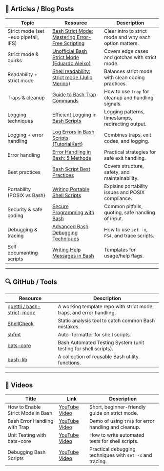 ## 📘 Articles / Blog Posts

| Topic                                | Resource                                                                                                                                          | Description                                             |
| ------------------------------------ | ------------------------------------------------------------------------------------------------------------------------------------------------- | ------------------------------------------------------- |
| Strict mode (set -euo pipefail, IFS) | [Bash Strict Mode: Mastering Error-Free Scripting](https://bashcommands.com/bash-strict-mode?utm_source=chatgpt.com)                              | Clear intro to strict mode and why each option matters. |
| Strict mode & quirks                 | [Unofficial Bash Strict Mode (Eduardo Aleixo)](https://www.eduardoaleixo.com/posts/bash-strict-mode/?utm_source=chatgpt.com)                      | Covers edge cases and gotchas with strict mode.         |
| Readability + strict mode            | [Shell readability: strict mode (Julio Merino)](https://jmmv.dev/2018/03/shell-readability-strict-mode.html?utm_source=chatgpt.com)               | Balances strict mode with clean coding practices.       |
| Traps & cleanup                      | [Guide to Bash Trap Commands](https://thelinuxcode.com/bash_trap_command/?utm_source=chatgpt.com)                                                 | How to use `trap` for cleanup and handling signals.     |
| Logging techniques                   | [Efficient Logging in Bash Scripts](https://www.linuxbash.sh/post/techniques-for-efficient-logging-in-scripts?utm_source=chatgpt.com)             | Logging patterns, timestamps, redirecting output.       |
| Logging + error handling             | [Log Errors in Bash Scripts (TutorialKart)](https://www.tutorialkart.com/bash-shell-scripting/bash-script-log-errors/?utm_source=chatgpt.com)     | Combines traps, exit codes, and logging.                |
| Error handling                       | [Error Handling in Bash: 5 Methods](https://jsdev.space/error-handling-bash/?utm_source=chatgpt.com)                                              | Practical strategies for safe exit handling.            |
| Best practices                       | [Bash Script Best Practices](https://bashscript.net/bash-script-best-practices/?utm_source=chatgpt.com)                                           | Covers structure, safety, and maintainability.          |
| Portability (POSIX vs Bash)          | [Writing Portable Shell Scripts](https://www.gnu.org/software/autoconf/manual/autoconf-2.69/html_node/Portable-Shell.html?utm_source=chatgpt.com) | Explains portability issues and POSIX compliance.       |
| Security & safe coding               | [Secure Programming with Bash](https://www.linuxjournal.com/content/secure-programming-bash?utm_source=chatgpt.com)                               | Common pitfalls, quoting, safe handling of input.       |
| Debugging & tracing                  | [Advanced Bash Debugging Techniques](https://wiki.bash-hackers.org/scripting/debuggingtips?utm_source=chatgpt.com)                                | How to use `set -x`, `PS4`, and trace scripts.          |
| Self-documenting scripts             | [Writing Help Messages in Bash](https://betterdev.blog/minimal-safe-bash-script-template/?utm_source=chatgpt.com)                                 | Templates for usage/help flags.                         |

---

## 🔍 GitHub / Tools

| Resource                                                                                         | Description                                                          |
| ------------------------------------------------------------------------------------------------ | -------------------------------------------------------------------- |
| [guettli / bash-strict-mode](https://github.com/guettli/bash-strict-mode?utm_source=chatgpt.com) | A working template repo with strict mode, traps, and error handling. |
| [ShellCheck](https://www.shellcheck.net/)                                                        | Static analysis tool to catch common Bash mistakes.                  |
| [shfmt](https://github.com/mvdan/sh?utm_source=chatgpt.com)                                      | Auto-formatter for shell scripts.                                    |
| [bats-core](https://github.com/bats-core/bats-core?utm_source=chatgpt.com)                       | Bash Automated Testing System (unit testing for shell scripts).      |
| [bash-lib](https://github.com/canihavesomecoffee/bash-lib?utm_source=chatgpt.com)                | A collection of reusable Bash utility functions.                     |

---

## 🎥 Videos

| Title                             | Link                                                                                | Description                                               |
| --------------------------------- | ----------------------------------------------------------------------------------- | --------------------------------------------------------- |
| How to Enable Strict Mode in Bash | [YouTube Video](https://www.youtube.com/watch?v=yX27WAyAUN4&utm_source=chatgpt.com) | Short, beginner-friendly guide on strict mode.            |
| Bash Error Handling with Trap     | [YouTube Video](https://www.youtube.com/watch?v=cpX2m08zL3A&utm_source=chatgpt.com) | Demo of using `trap` for error handling and cleanup.      |
| Unit Testing with bats-core       | [YouTube Video](https://www.youtube.com/watch?v=Mi3FgG4Z3LU&utm_source=chatgpt.com) | How to write automated tests for shell scripts.           |
| Debugging Bash Scripts            | [YouTube Video](https://www.youtube.com/watch?v=I4EWvMFj37g&utm_source=chatgpt.com) | Practical debugging techniques with `set -x` and tracing. |
